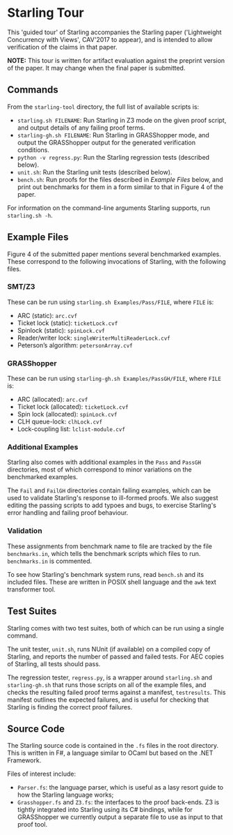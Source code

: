 # Starling Tour

This 'guided tour' of Starling accompanies the Starling paper
('Lightweight Concurrency with Views', CAV'2017 to appear), and is intended
to allow verification of the claims in that paper.

**NOTE:** This tour is written for artifact evaluation against the preprint
version of the paper.  It may change when the final paper is submitted.

## Commands

From the `starling-tool` directory, the full list of available scripts is:

* `starling.sh FILENAME`: Run Starling in Z3 mode on the given proof script,
  and output details of any failing proof terms.
* `starling-gh.sh FILENAME`: Run Starling in GRASShopper mode, and output
  the GRASShopper output for the generated verification conditions.
* `python -v regress.py`: Run the Starling regression tests (described below).
* `unit.sh`: Run the Starling unit tests (described below).
* `bench.sh`: Run proofs for the files described in _Example Files_ below,
  and print out benchmarks for them in a form similar to that in Figure 4
  of the paper.

For information on the command-line arguments Starling supports, run
`starling.sh -h`.

## Example Files

Figure 4 of the submitted paper mentions several benchmarked examples.
These correspond to the following invocations of Starling, with the
following files.

### SMT/Z3

These can be run using `starling.sh Examples/Pass/FILE`, where `FILE` is:

* ARC (static): `arc.cvf`
* Ticket lock (static): `ticketLock.cvf`
* Spinlock (static): `spinLock.cvf`
* Reader/writer lock: `singleWriterMultiReaderLock.cvf`
* Peterson’s algorithm: `petersonArray.cvf`

### GRASShopper

These can be run using `starling-gh.sh Examples/PassGH/FILE`, where `FILE` is:

* ARC (allocated): `arc.cvf`
* Ticket lock (allocated): `ticketLock.cvf`
* Spin lock (allocated): `spinLock.cvf`
* CLH queue-lock: `clhLock.cvf`
* Lock-coupling list: `lclist-module.cvf`

### Additional Examples

Starling also comes with additional examples in the `Pass` and `PassGH`
directories, most of which correspond to minor variations on the benchmarked
examples.

The `Fail` and `FailGH` directories contain failing examples, which can be
used to validate Starling's response to ill-formed proofs.  We also suggest
editing the passing scripts to add typoes and bugs, to exercise Starling's
error handling and failing proof behaviour.

### Validation

These assignments from benchmark name to file are tracked by the file
`benchmarks.in`, which tells the benchmark scripts which files to run.
`benchmarks.in` is commented.

To see how Starling's benchmark system runs, read `bench.sh` and its
included files.  These are written in POSIX shell language and the
`awk` text transformer tool.

## Test Suites

Starling comes with two test suites, both of which can be
run using a single command.

The unit tester, `unit.sh`, runs NUnit (if available) on
a compiled copy of Starling, and reports the number of
passed and failed tests.  For AEC copies of Starling, all
tests should pass.

The regression tester, `regress.py`, is a wrapper around
`starling.sh` and `starling-gh.sh` that runs those scripts
on all of the example files, and checks the resulting failed
proof terms against a manifest, `testresults`.  This manifest
outlines the expected failures, and is useful for checking
that Starling is finding the correct proof failures.

## Source Code

The Starling source code is contained in the `.fs` files in
the root directory.  This is written in F#, a language
similar to OCaml but based on the .NET Framework.

Files of interest include:

* `Parser.fs`: the language parser, which is useful as a lasy
  resort guide to how the Starling language works;
* `Grasshopper.fs` and `Z3.fs`: the interfaces to the proof
  back-ends.  Z3 is tightly integrated into Starling using its
  C# bindings, while for GRASShopper we currently output a
  separate file to use as input to that proof tool.
